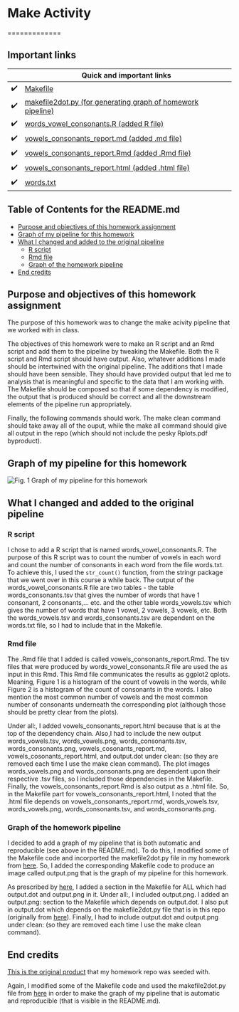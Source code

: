 # Make Activity
=============

## Important links

|               | Quick and important links|
| ------------- |-------------|
|  :heavy_check_mark: | [Makefile](https://github.com/STAT545-UBC-students/hw09-rachlobay/blob/master/Makefile)| 
|  :heavy_check_mark: | [makefile2dot.py (for generating graph of homework pipeline)](https://github.com/STAT545-UBC-students/hw09-rachlobay/blob/master/makefile2dot.py)| 
|  :heavy_check_mark: | [words_vowel_consonants.R (added R file)](https://github.com/STAT545-UBC-students/hw09-rachlobay/blob/master/words_vowel_consonants.R)| 
|  :heavy_check_mark: | [vowels_consonants_report.md (added .md file)](https://github.com/STAT545-UBC-students/hw09-rachlobay/blob/master/vowels_consonants_report.md)| 
|  :heavy_check_mark: | [vowels_consonants_report.Rmd (added .Rmd file)](https://github.com/STAT545-UBC-students/hw09-rachlobay/blob/master/vowels_consonants_report.Rmd)| 
|  :heavy_check_mark: | [vowels_consonants_report.html (added .html file)](https://github.com/STAT545-UBC-students/hw09-rachlobay/blob/master/vowels_consonants_report.html)| 
|  :heavy_check_mark: | [words.txt](https://github.com/STAT545-UBC-students/hw09-rachlobay/blob/master/words.txt)| 

## Table of Contents for the README.md
- [Purpose and objectives of this homework assignment](#purpose-and-objectives-of-this-homework-assignment)
- [Graph of my pipeline for this homework](#graph-of-my-pipeline-for-this-homework)
- [What I changed and added to the original pipeline](#what-I-changed-and-added-to-the-original-pipeline)
    + [R script](#r-script)
    + [Rmd file](#rmd-file)
    + [Graph of the homework pipeline](#graph-of-the-homework-pipeline)
- [End credits](#end-credits)    


## Purpose and objectives of this homework assignment
The purpose of this homework was to change the make acivity pipeline that we worked with in class. 

The objectives of this homework were to make an R script and an Rmd script and add them to the pipeline by tweaking the Makefile. Both the R script and Rmd script should have output. Also, whatever additions I made should be intertwined with the original pipeline. The additions that I made should have been sensible. They should have provided output that led me to analysis that is meaningful and specific to the data that I am working with. The Makefile should be composed so that if some dependency is modified, the output that is produced should be correct and all the downstream elements of the pipeline run appropriately.

Finally, the following commands should work. The make clean command should take away all of the ouput, while the make all command should give all output in the repo (which should not include the pesky Rplots.pdf byproduct). 

## Graph of my pipeline for this homework

![*Fig. 1* Graph of my pipeline for this homework](output.png)

## What I changed and added to the original pipeline

### R script

I chose to add a R script that is named words_vowel_consonants.R. The purpose of this R script was to count the number of vowels in each word and count the number of consonants in each word from the file words.txt. To achieve this, I used the `str_count()` function, from the stringr package that we went over in this course a while back. The output of the words_vowel_consonants.R file are two tables - the table words_consonants.tsv that gives the number of words that have 1 consonant, 2 consonants,... etc. and the other table words_vowels.tsv which gives the number of words that have 1 vowel, 2 vowels, 3 vowels, etc. Both the words_vowels.tsv and words_consonants.tsv are dependent on the words.txt file, so I had to include that in the Makefile.

### Rmd file

The .Rmd file that I added is called vowels_consonants_report.Rmd. The tsv files that were produced by words_vowel_consonants.R file are used the as input in this Rmd. This Rmd file communicates the results as ggplot2 qplots. Meaning, Figure 1 is a histogram of the count of vowels in the words, while Figure 2 is a histogram of the count of consonants in the words. I also mention the most common number of vowels and the most common number of consonants underneath the corresponding plot (although those should be pretty clear from the plots).

Under all:, I added vowels_consonants_report.html because that is at the top of the dependency chain. Also,I had to include the new output words_vowels.tsv, words_vowels.png, words_consonants.tsv, words_consonants.png, vowels_cosonants_report.md, vowels_cosonants_report.html, and output.dot under clean: (so they are removed each time I use the make clean command). The plot images words_vowels.png and words_consonants.png are dependent upon their respective .tsv files, so I included those dependencies in the Makefile. Finally, the vowels_consonants_report.Rmd is also output as a .html file. So, in the Makefile part for vowels_consonants_report.html, I noted that the .html file depends on vowels_consonants_report.rmd, words_vowels.tsv, words_vowels.png, words_consonants.tsv, and words_consonants.png.

### Graph of the homework pipeline

I decided to add a graph of my pipeline that is both automatic and reproducible (see above in the README.md). To do this, I modified some of the Makefile code and incorported the makefile2dot.py file in my homework from [here](https://github.com/vak/makefile2dot). So, I added the corresponding Makefile code to produce an image called output.png that is the graph of my pipeline for this homework. 

As prescribed by [here](https://github.com/vak/makefile2dot), I added a section in the Makefile for ALL which had output.dot and output.png in it. Under all:, I included output.png. I added an output.png: section to the Makefile which depends on output.dot. I also put in output.dot which depends on the makefile2dot.py file that is in this repo (originally from [here](https://github.com/vak/makefile2dot)). Finally, I had to include output.dot and output.png under clean: (so they are removed each time I use the make clean command).

## End credits

[This is the original product](https://github.com/STAT545-UBC/make-activity) that my homework repo was seeded with.

Again, I modified some of the Makefile code and used the makefile2dot.py file from [here](https://github.com/vak/makefile2dot) in order to make the graph of my pipeline that is automatic and reproducible (that is visible in the README.md).

